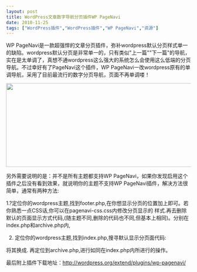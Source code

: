 ```yaml
---
layout: post
title: WordPress文章数字导航分页插件WP PageNavi		
date: 2010-11-25
tags: ["WordPress插件","WordPress插件","WP PageNavi","资源"]
---
```


WP PageNavi是一款超强悍的文章分页插件，弥补wordpress默认分页样式单一的缺陷。wordpress默认分页是非常单一的，只有类似"上一篇""下一篇"的导航，实在是太单调了，真想不通wordpress这么强大的系统怎么会使用这么低端的分页导航。不过幸好有了PageNavi这个插件，WP PageNavi一改wordpress原有的单调导航，采用了目前最流行的数字分页导航，页面不再单调喽！

<a rel="attachment wp-att-397" href="http://www.saqqdy.com/download/wordpress-plugins-page-paper-wp-pagenavi-digital-navigation/attachment/pagenavi"><img class="alignnone size-full wp-image-397" title="pagenavi" src="pagenavi.gif" alt="" width="520" height="228" /></a>

另外需要说明的是：并不是所有主题都支持WP PageNavi，如果你发现启用这个插件之后没有看到效果，就说明你的主题不支持WP PageNavi插件，解决方法很简单，通常有两种方法:

1.?定位你的wordpress主题,找到footer.php,在你想显示分页的位置加上<?php if(function_exists('wp_pagenavi')) { wp_pagenavi(); } ?>即可。若你熟悉一点CSS话,你可以在pagenavi-css.css内修改分页显示的
样式.再去删除默认的页面显示方式代码,(随主题不同,删除的代码也不同,但基本上相同)。分别在index.php和archive.php内,<div class="navigation">
<div class="alignleft"><?php next_posts_link('&laquo; Older Entries') ?></div>
<div class="alignright"><?php previous_posts_link('Newer Entries &raquo;') ?></div>
</div>

2. 定位你的wordpress主题,找到index.php,搜寻默认显示分页面代码:<div class="navigation">
<div class="alignleft"><?php next_posts_link('&laquo; Older Entries') ?></div>
<div class="alignright"><?php previous_posts_link('Newer Entries &raquo;') ?></div>
</div>
将其换成<?php if(function_exists('wp_pagenavi')) { wp_pagenavi(); } ?>.
再定位到archive.php,进行如同在index.php内所进行的操作。

最后附上插件下载地址：<a href="http://www.saqqdy.com/?r=http://wordpress.org/extend/plugins/wp-pagenavi/">http://wordpress.org/extend/plugins/wp-pagenavi/</a>		